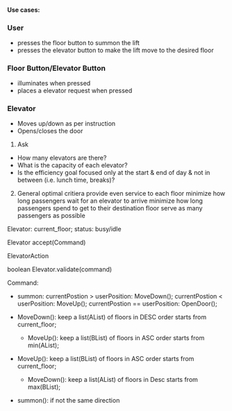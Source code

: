 #### Use cases:
### User

- presses the floor button to summon the lift
- presses the elevator button to make the lift move to the desired floor

### Floor Button/Elevator Button

- illuminates when pressed
- places a elevator request when pressed

### Elevator
- Moves up/down as per instruction
- Opens/closes the door

1. Ask
- How many elevators are there?
- What is the capacity of each elevator?
- Is the efficiency goal focused only at the start & end of day & not in between (i.e. lunch time, breaks)?
2. General optimal critiera
provide even service to each floor
minimize how long passengers wait for an elevator to arrive
minimize how long passengers spend to get to their destination floor
serve as many passengers as possible

Elevator:
    current_floor;
    status: busy/idle
    
    
Elevator accept(Command)

ElevatorAction

boolean Elevator.validate(command)

Command:
 - summon:
    currentPostion > userPosition:
        MoveDown();
    currentPostion < userPosition:
        MoveUp();
    currentPostion == userPosition:
        OpenDoor();
        
 - MoveDown(): 
    keep a list(AList) of floors in DESC order starts from current_floor;
    - MoveUp():
        keep a list(BList) of floors in ASC order starts from min(AList);
        
 - MoveUp():
    keep a list(BList) of floors in ASC order starts from current_floor;
    - MoveDown():
        keep a list(AList) of floors in Desc starts from max(BList);
        
- summon():
    if not the same direction
  
        
        
